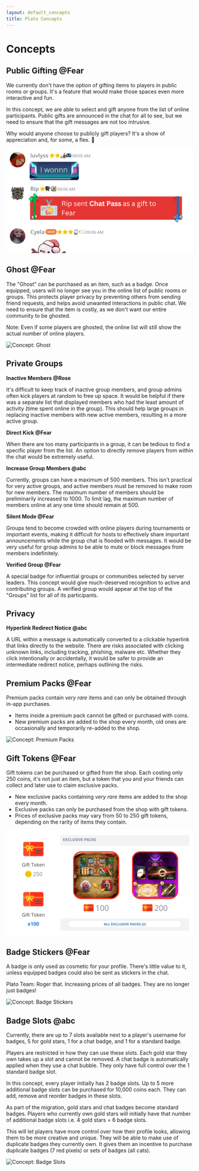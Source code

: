 ```yaml
---
layout: default_concepts
title: Plato Concepts
---
```


# Concepts

<div id="element-contents" class="text-left" data-open="false" data-icon="&#xf068;,&#xf067;" data-label="Contents&nbsp;"></div>

## Public Gifting @Fear

We currently don't have the option of gifting items to players in public rooms or groups. It's a feature that would make those spaces even more interactive and fun. 

In this concept, we are able to select and gift anyone from the list of online participants. Public gifts are announced in the chat for all to see, but we need to ensure that the gift messages are not too intrusive.

Why would anyone choose to publicly gift players? It's a show of appreciation and, for some, a flex. 🤑

![Concept: Public Gifting](/docs/assets/images/concepts/publicgifting.png)

## Ghost @Fear

The "Ghost" can be purchased as an item, such as a badge. Once equipped, users will no longer see you in the online list of public rooms or groups. This protects player privacy by preventing others from sending friend requests, and helps avoid unwanted interactions in public chat. We need to ensure that the item is costly, as we don't want our entire community to be ghosted.

Note: Even if some players are ghosted, the online list will still show the actual number of online players.

![Concept: Ghost](/docs/assets/images/concepts/ghost.png)

## Private Groups

**Inactive Members @Rose**

It's difficult to keep track of inactive group members, and group admins often kick players at random to free up space. It would be helpful if there was a separate list that displayed members who had the least amount of activity (time spent online in the group). This should help large groups in replacing inactive members with new active members, resulting in a more active group.

**Direct Kick @Fear**

When there are too many participants in a group, it can be tedious to find a specific player from the list. An option to directly remove players from within the chat would be extremely useful.

**Increase Group Members @abc**

Currently, groups can have a maximum of 500 members. This isn't practical for very active groups, and active members must be removed to make room for new members. The maximum number of members should be preliminarily increased to 1000. To limit lag, the maximum number of members online at any one time should remain at 500.

**Silent Mode @Fear**

Groups tend to become crowded with online players during tournaments or important events, making it difficult for hosts to effectively share important announcements while the group chat is flooded with messages. It would be very useful for group admins to be able to mute or block messages from members indefinitely.

**Verified Group @Fear**

A special badge for influential groups or communities selected by server leaders. This concept would give much-deserved recognition to active and contributing groups. A verified group would appear at the top of the "Groups" list for all of its participants.

## Privacy

**Hyperlink Redirect Notice @abc**

A URL within a message is automatically converted to a clickable hyperlink that links directly to the website. There are risks associated with clicking unknown links, including tracking, phishing, malware etc. Whether they click intentionally or accidentally, it would be safer to provide an intermediate redirect notice, perhaps outlining the risks.

## Premium Packs @Fear

Premium packs contain *very rare* items and can only be obtained through in-app purchases.

- Items inside a premium pack cannot be gifted or purchased with coins.
- New premium packs are added to the shop every month, old ones are occasionally and temporarily re-added to the shop.

![Concept: Premium Packs](/docs/assets/images/concepts/premiumpacks.png)

## Gift Tokens @Fear

Gift tokens can be purchased or gifted from the shop. Each costing only 250 coins, it's not just an item, but a token that you and your friends can collect and later use to claim exclusive packs.

- New exclusive packs containing *very rare* items are added to the shop every month.
- Exclusive packs can only be purchased from the shop with gift tokens.
- Prices of exclusive packs may vary from 50 to 250 gift tokens, depending on the rarity of items they contain.

![Concept: Gift Tokens](/docs/assets/images/concepts/gifttokens.png)

## Badge Stickers @Fear

A badge is only used as cosmetic for your profile. There's little value to it, unless equipped badges could also be sent as stickers in the chat.

Plato Team: Roger that. Increasing prices of all badges. They are no longer just badges!

![Concept: Badge Stickers](/docs/assets/images/concepts/badgestickers.png)

## Badge Slots @abc

Currently, there are up to 7 slots available next to a player's username for badges, 5 for gold stars, 1 for a chat badge, and 1 for a standard badge.

Players are restricted in how they can use these slots. Each gold star they own takes up a slot and cannot be removed. A chat badge is automatically applied when they use a chat bubble. They only have full control over the 1 standard badge slot.

In this concept, every player initially has 2 badge slots. Up to 5 more additional badge slots can be purchased for 10,000 coins each. They can add, remove and reorder badges in these slots.

As part of the migration, gold stars and chat badges become standard badges. Players who currently own gold stars will initially have that number of additional badge slots i.e. 4 gold stars = 6 badge slots.

This will let players have more control over how their profile looks, allowing them to be more creative and unique. They will be able to make use of duplicate badges they currently own. It gives them an incentive to purchase duplicate badges (7 red pixels) or sets of badges (all cats).

![Concept: Badge Slots](/docs/assets/images/concepts/badgeslots.png)


